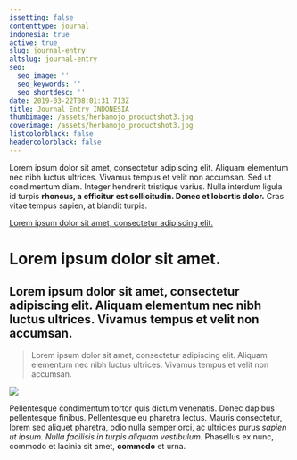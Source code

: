 ```yaml
---
issetting: false
contenttype: journal
indonesia: true
active: true
slug: journal-entry
altslug: journal-entry
seo:
  seo_image: ''
  seo_keywords: ''
  seo_shortdesc: ''
date: 2019-03-22T08:01:31.713Z
title: Journal Entry INDONESIA
thumbimage: /assets/herbamojo_productshot3.jpg
coverimage: /assets/herbamojo_productshot3.jpg
listcolorblack: false
headercolorblack: false
---
```


Lorem ipsum dolor sit amet, consectetur adipiscing elit. Aliquam elementum nec nibh luctus ultrices. Vivamus tempus et velit non accumsan. Sed ut condimentum diam. Integer hendrerit tristique varius. Nulla interdum ligula id turpis **rhoncus, a efficitur est sollicitudin. Donec et lobortis dolor.** Cras vitae tempus sapien, at blandit turpis.

[Lorem ipsum dolor sit amet, consectetur adipiscing elit. ](https://google.com)

# Lorem ipsum dolor sit amet.

## Lorem ipsum dolor sit amet, consectetur adipiscing elit. Aliquam elementum nec nibh luctus ultrices. Vivamus tempus et velit non accumsan.

> Lorem ipsum dolor sit amet, consectetur adipiscing elit. Aliquam elementum nec nibh luctus ultrices. Vivamus tempus et velit non accumsan.

![](/assets/herbamojo_productshot3.jpg)

Pellentesque condimentum tortor quis dictum venenatis. Donec dapibus pellentesque finibus. Pellentesque eu pharetra lectus. Mauris consectetur, lorem sed aliquet pharetra, odio nulla semper orci, ac ultricies purus _sapien ut ipsum. Nulla facilisis in turpis aliquam vestibulum._ Phasellus ex nunc, commodo et lacinia sit amet, **commodo** et urna.

